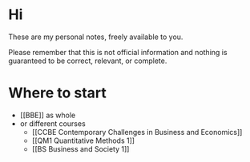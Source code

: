 
# Hi

These are my personal notes, freely available to you.

Please remember that this is not official information and nothing is guaranteed to be correct, relevant, or complete.

# Where to start
- [[BBE]] as whole
- or different courses
	- [[CCBE Contemporary Challenges in Business and Economics]]
	- [[QM1 Quantitative Methods 1]]
	- [[BS Business and Society 1]]

